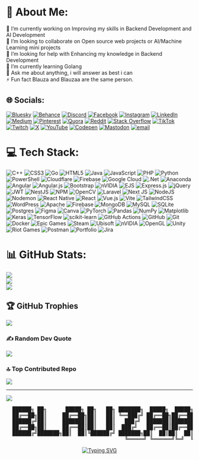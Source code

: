 # 💫 About Me:
🔭 I’m currently working on Improving my skills in Backend Development and AI Development<br>👯 I’m looking to collaborate on Open source web projects or AI/Machine Learning mini projects<br>🤝 I’m looking for help with Enhancing my knowledge in Backend Development<br>🌱 I’m currently learning Golang<br>💬 Ask me about anything, i will answer as best i can<br>⚡ Fun fact Blauza and Blauzaa are the same person.


## 🌐 Socials:
[![Bluesky](https://img.shields.io/badge/bluesky-0285FF?style=for-the-badge&logo=bluesky&logoColor=%23FFFFFF)](https://bsky.app/profile/Blauzaa) [![Behance](https://img.shields.io/badge/Behance-1769ff?logo=behance&logoColor=white)](https://behance.net/Blauzaa) [![Discord](https://img.shields.io/badge/Discord-%237289DA.svg?logo=discord&logoColor=white)](https://discord.gg/Blauzaa) [![Facebook](https://img.shields.io/badge/Facebook-%231877F2.svg?logo=Facebook&logoColor=white)](https://facebook.com/Blauzaa) [![Instagram](https://img.shields.io/badge/Instagram-%23E4405F.svg?logo=Instagram&logoColor=white)](https://instagram.com/Blauzaa) [![LinkedIn](https://img.shields.io/badge/LinkedIn-%230077B5.svg?logo=linkedin&logoColor=white)](https://linkedin.com/in/Blauzaa) [![Medium](https://img.shields.io/badge/Medium-12100E?logo=medium&logoColor=white)](https://medium.com/@Blauzaa) [![Pinterest](https://img.shields.io/badge/Pinterest-%23E60023.svg?logo=Pinterest&logoColor=white)](https://pinterest.com/Blauzaa) [![Quora](https://img.shields.io/badge/Quora-%23B92B27.svg?logo=Quora&logoColor=white)](https://quora.com/profile/Blauzaa) [![Reddit](https://img.shields.io/badge/Reddit-%23FF4500.svg?logo=Reddit&logoColor=white)](https://reddit.com/user/Blauzaa) [![Stack Overflow](https://img.shields.io/badge/-Stackoverflow-FE7A16?logo=stack-overflow&logoColor=white)](https://stackoverflow.com/users/Blauzaa) [![TikTok](https://img.shields.io/badge/TikTok-%23000000.svg?logo=TikTok&logoColor=white)](https://tiktok.com/@Blauzaa) [![Twitch](https://img.shields.io/badge/Twitch-%239146FF.svg?logo=Twitch&logoColor=white)](https://twitch.tv/Blauzaa) [![X](https://img.shields.io/badge/X-black.svg?logo=X&logoColor=white)](https://x.com/Blauzaa) [![YouTube](https://img.shields.io/badge/YouTube-%23FF0000.svg?logo=YouTube&logoColor=white)](https://youtube.com/@Blauzaa) [![Codepen](https://img.shields.io/badge/Codepen-000000?logo=codepen&logoColor=white)](https://codepen.io/Blauzaa) [![Mastodon](https://img.shields.io/badge/-MASTODON-%232B90D9?logo=mastodon&logoColor=white)](https://mastodon.social/@@Blauzaa) [![email](https://img.shields.io/badge/Email-D14836?logo=gmail&logoColor=white)](mailto:Blauzaa@gmail.com) 

# 💻 Tech Stack:
![C++](https://img.shields.io/badge/c++-%2300599C.svg?style=flat&logo=c%2B%2B&logoColor=white) ![CSS3](https://img.shields.io/badge/css3-%231572B6.svg?style=flat&logo=css3&logoColor=white) ![Go](https://img.shields.io/badge/go-%2300ADD8.svg?style=flat&logo=go&logoColor=white) ![HTML5](https://img.shields.io/badge/html5-%23E34F26.svg?style=flat&logo=html5&logoColor=white) ![Java](https://img.shields.io/badge/java-%23ED8B00.svg?style=flat&logo=openjdk&logoColor=white) ![JavaScript](https://img.shields.io/badge/javascript-%23323330.svg?style=flat&logo=javascript&logoColor=%23F7DF1E) ![PHP](https://img.shields.io/badge/php-%23777BB4.svg?style=flat&logo=php&logoColor=white) ![Python](https://img.shields.io/badge/python-3670A0?style=flat&logo=python&logoColor=ffdd54) ![PowerShell](https://img.shields.io/badge/PowerShell-%235391FE.svg?style=flat&logo=powershell&logoColor=white) ![Cloudflare](https://img.shields.io/badge/Cloudflare-F38020?style=flat&logo=Cloudflare&logoColor=white) ![Firebase](https://img.shields.io/badge/firebase-%23039BE5.svg?style=flat&logo=firebase) ![Google Cloud](https://img.shields.io/badge/GoogleCloud-%234285F4.svg?style=flat&logo=google-cloud&logoColor=white) ![.Net](https://img.shields.io/badge/.NET-5C2D91?style=flat&logo=.net&logoColor=white) ![Anaconda](https://img.shields.io/badge/Anaconda-%2344A833.svg?style=flat&logo=anaconda&logoColor=white) ![Angular](https://img.shields.io/badge/angular-%23DD0031.svg?style=flat&logo=angular&logoColor=white) ![Angular.js](https://img.shields.io/badge/angular.js-%23E23237.svg?style=flat&logo=angularjs&logoColor=white) ![Bootstrap](https://img.shields.io/badge/bootstrap-%238511FA.svg?style=flat&logo=bootstrap&logoColor=white) ![nVIDIA](https://img.shields.io/badge/cuda-000000.svg?style=flat&logo=nVIDIA&logoColor=green) ![EJS](https://img.shields.io/badge/ejs-%23B4CA65.svg?style=flat&logo=ejs&logoColor=black) ![Express.js](https://img.shields.io/badge/express.js-%23404d59.svg?style=flat&logo=express&logoColor=%2361DAFB) ![jQuery](https://img.shields.io/badge/jquery-%230769AD.svg?style=flat&logo=jquery&logoColor=white) ![JWT](https://img.shields.io/badge/JWT-black?style=flat&logo=JSON%20web%20tokens) ![NestJS](https://img.shields.io/badge/nestjs-%23E0234E.svg?style=flat&logo=nestjs&logoColor=white) ![NPM](https://img.shields.io/badge/NPM-%23CB3837.svg?style=flat&logo=npm&logoColor=white) ![OpenCV](https://img.shields.io/badge/opencv-%23white.svg?style=flat&logo=opencv&logoColor=white) ![Laravel](https://img.shields.io/badge/laravel-%23FF2D20.svg?style=flat&logo=laravel&logoColor=white) ![Next JS](https://img.shields.io/badge/Next-black?style=flat&logo=next.js&logoColor=white) ![NodeJS](https://img.shields.io/badge/node.js-6DA55F?style=flat&logo=node.js&logoColor=white) ![Nodemon](https://img.shields.io/badge/NODEMON-%23323330.svg?style=flat&logo=nodemon&logoColor=%BBDEAD) ![React Native](https://img.shields.io/badge/react_native-%2320232a.svg?style=flat&logo=react&logoColor=%2361DAFB) ![React](https://img.shields.io/badge/react-%2320232a.svg?style=flat&logo=react&logoColor=%2361DAFB) ![Vue.js](https://img.shields.io/badge/vue.js-%2335495e.svg?style=flat&logo=vuedotjs&logoColor=%234FC08D) ![Vite](https://img.shields.io/badge/vite-%23646CFF.svg?style=flat&logo=vite&logoColor=white) ![TailwindCSS](https://img.shields.io/badge/tailwindcss-%2338B2AC.svg?style=flat&logo=tailwind-css&logoColor=white) ![WordPress](https://img.shields.io/badge/WordPress-%23117AC9.svg?style=flat&logo=WordPress&logoColor=white) ![Apache](https://img.shields.io/badge/apache-%23D42029.svg?style=flat&logo=apache&logoColor=white) ![Firebase](https://img.shields.io/badge/firebase-a08021?style=flat&logo=firebase&logoColor=ffcd34) ![MongoDB](https://img.shields.io/badge/MongoDB-%234ea94b.svg?style=flat&logo=mongodb&logoColor=white) ![MySQL](https://img.shields.io/badge/mysql-4479A1.svg?style=flat&logo=mysql&logoColor=white) ![SQLite](https://img.shields.io/badge/sqlite-%2307405e.svg?style=flat&logo=sqlite&logoColor=white) ![Postgres](https://img.shields.io/badge/postgres-%23316192.svg?style=flat&logo=postgresql&logoColor=white) ![Figma](https://img.shields.io/badge/figma-%23F24E1E.svg?style=flat&logo=figma&logoColor=white) ![Canva](https://img.shields.io/badge/Canva-%2300C4CC.svg?style=flat&logo=Canva&logoColor=white) ![PyTorch](https://img.shields.io/badge/PyTorch-%23EE4C2C.svg?style=flat&logo=PyTorch&logoColor=white) ![Pandas](https://img.shields.io/badge/pandas-%23150458.svg?style=flat&logo=pandas&logoColor=white) ![NumPy](https://img.shields.io/badge/numpy-%23013243.svg?style=flat&logo=numpy&logoColor=white) ![Matplotlib](https://img.shields.io/badge/Matplotlib-%23ffffff.svg?style=flat&logo=Matplotlib&logoColor=black) ![Keras](https://img.shields.io/badge/Keras-%23D00000.svg?style=flat&logo=Keras&logoColor=white) ![TensorFlow](https://img.shields.io/badge/TensorFlow-%23FF6F00.svg?style=flat&logo=TensorFlow&logoColor=white) ![scikit-learn](https://img.shields.io/badge/scikit--learn-%23F7931E.svg?style=flat&logo=scikit-learn&logoColor=white) ![GitHub Actions](https://img.shields.io/badge/github%20actions-%232671E5.svg?style=flat&logo=githubactions&logoColor=white) ![GitHub](https://img.shields.io/badge/github-%23121011.svg?style=flat&logo=github&logoColor=white) ![Git](https://img.shields.io/badge/git-%23F05033.svg?style=flat&logo=git&logoColor=white) ![Docker](https://img.shields.io/badge/docker-%230db7ed.svg?style=flat&logo=docker&logoColor=white) ![Epic Games](https://img.shields.io/badge/epicgames-%23313131.svg?style=flat&logo=epicgames&logoColor=white) ![Steam](https://img.shields.io/badge/steam-%23000000.svg?style=flat&logo=steam&logoColor=white) ![Ubisoft](https://img.shields.io/badge/Ubisoft-%23F5F5F5.svg?style=flat&logo=Ubisoft&logoColor=black) ![nVIDIA](https://img.shields.io/badge/nVIDIA-%2376B900.svg?style=flat&logo=nVIDIA&logoColor=white) ![OpenGL](https://img.shields.io/badge/OpenGL-white?logo=OpenGL&style=flat) ![Unity](https://img.shields.io/badge/unity-%23000000.svg?style=flat&logo=unity&logoColor=white) ![Riot Games](https://img.shields.io/badge/riotgames-D32936.svg?style=flat&logo=riotgames&logoColor=white) ![Postman](https://img.shields.io/badge/Postman-FF6C37?style=flat&logo=postman&logoColor=white) ![Portfolio](https://img.shields.io/badge/Portfolio-%23000000.svg?style=flat&logo=firefox&logoColor=#FF7139) ![Jira](https://img.shields.io/badge/jira-%230A0FFF.svg?style=flat&logo=jira&logoColor=white)
# 📊 GitHub Stats:
![](https://github-readme-stats.vercel.app/api?username=Blauzaa&theme=dark&hide_border=false&include_all_commits=true&count_private=true)<br/>
![](https://nirzak-streak-stats.vercel.app/?user=Blauzaa&theme=dark&hide_border=false)<br/>
![](https://github-readme-stats.vercel.app/api/top-langs/?username=Blauzaa&theme=dark&hide_border=false&include_all_commits=true&count_private=true&layout=compact)

## 🏆 GitHub Trophies
![](https://github-profile-trophy.vercel.app/?username=Blauzaa&theme=dark&no-frame=false&no-bg=true&margin-w=4)

### ✍️ Random Dev Quote
![](https://quotes-github-readme.vercel.app/api?type=horizontal&theme=radical)

### 🔝 Top Contributed Repo
![](https://github-contributor-stats.vercel.app/api?username=Blauzaa&limit=5&theme=dark&combine_all_yearly_contributions=true)

---
[![](https://visitcount.itsvg.in/api?id=Blauzaa&icon=0&color=0)](https://visitcount.itsvg.in)

<!-- Proudly created with GPRM ( https://gprm.itsvg.in ) -->







<pre align="center">
  ██████╗ ██╗      █████╗ ██╗   ██╗ ███████╗  █████╗  █████╗ 
  ██╔══██╗██║     ██╔══██╗██║   ██║ ╚══███╔╝ ██╔══██╗██╔══██╗
  ██████╔╝██║     ███████║██║   ██║   ███╔╝  ███████║███████║
  ██╔══██╗██║     ██╔══██║██║   ██║  ███╔╝   ██╔══██║██╔══██║
  ██████╔╝███████╗██║  ██║╚██████╔╝ ███████╗██║  ██║██║  ██║
                                      ╚═════╝ ╚══════╝╚═╝  ╚═╝ ╚═════╝  ╚══════╝╚═╝  ╚═╝╚═╝  ╚═╝                                                                                                                                                                                                                                                                                                             
</pre>



<p align="center">
  <a href="https://github.com/Blauzaa">
    <img src="https://readme-typing-svg.herokuapp.com?font=Fira+Code&size=25&pause=1000&color=FFFFFF&center=true&vCenter=true&width=435&lines=%20Always%20learning%2C%20always%20coding.;Never%20stop%20exploring.;Backend%20is%20my%20playground.;AI%20is%20the%20future." alt="Typing SVG" />
  </a>
</p>


